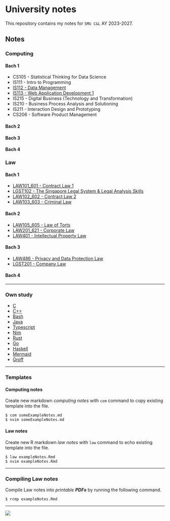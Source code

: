 # University notes

This repository contains my notes for `SMU C&L` AY 2023-2027.

## Notes

### Computing

#### Bach 1

* CS105 - Statistical Thinking for Data Science
* IS111 - Intro to Programming
* [IS112 - Data Management](bach1/computing/)
* [IS113 - Web Application Development 1](bach1/computing)
* IS215 - Digital Business (Technology and Transformation)
* IS210 - Business Process Analysis and Solutioning
* IS211 - Interaction Design and Prototyping
* CS206 - Software Product Management

#### Bach 2

#### Bach 3

#### Bach 4

### Law

#### Bach 1

* [LAW101_601 - Contract Law 1](bach1/law)
* [LGST102 - The Singapore Legal System & Legal Analysis Skills](bach1/law)
* [LAW102_602 - Contract Law 2](bach1/law)
* [LAW103_603 - Criminal Law](bach1/law)

#### Bach 2

* [LAW105_605 - Law of Torts](bach2/law)
* [LAW201_621 - Corporate Law](bach2/law)
* [LAW401 - Intellectual Property Law](bach2/law)

#### Bach 3

* [LAW486 - Privacy and Data Protection Law](bach3/law)
* [LGST201 - Company Law](bach3/law)

#### Bach 4

---

### Own study

* [C](ownstudy/)
* [C++](ownstudy/)
* [Bash](ownstudy/)
* [Java](ownstudy/)
* [Typescript](ownstudy/)
* [Nim](ownstudy/)
* [Rust](ownstudy/)
* [Go](ownstudy/)
* [Haskell](ownstudy/)
* [Mermaid](ownstudy/)
* [Groff](ownstudy/)

---

### Templates

#### Computing notes

Create new markdown *computing notes* with `com` command to copy existing template into the file.

```console
$ com someExampleNotes.md
$ nvim someExampleNotes.md
```

#### Law notes

Create new R markdown *law notes* with `law` command to echo existing template into the file.

```console
$ law exampleNotes.Rmd
$ nvim exampleNotes.Rmd
```

---

### Compiling Law notes

Compile Law notes into *printable **PDFs*** by running the following command.

```console
$ rcmp exampleNotes.Rmd
```

---

![](https://user-images.githubusercontent.com/117062305/230006500-b6b862da-7263-4012-88ec-8506328541a5.png)
